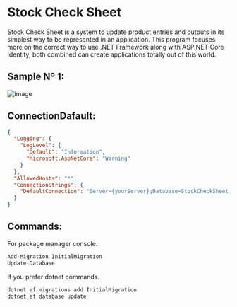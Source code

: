 # Stock Check Sheet

Stock Check Sheet is a system to update product entries and outputs in its simplest way to be represented in an application. This program focuses more on the correct way to use .NET Framework along with ASP.NET Core Identity, both combined can create applications totally out of this world.

## Sample Nº 1:
![image](https://github.com/CrisOporta/StockCheckSheet_MVC/assets/47622028/30f9b4d3-cff8-4782-8498-de96a4184139)

## ConnectionDafault:
```json
{
  "Logging": {
    "LogLevel": {
      "Default": "Information",
      "Microsoft.AspNetCore": "Warning"
    }
  },
  "AllowedHosts": "*",
  "ConnectionStrings": {
    "DefaultConnection": "Server={yourServer};Database=StockCheckSheet;Trusted_Connection=True;TrustServerCertificate=True"
  }
}
```

## Commands:

For package manager console.

```sh
Add-Migration InitialMigration
Update-Database
```

If you prefer dotnet commands.

```sh
dotnet ef migrations add InitialMigration
dotnet ef database update
```

